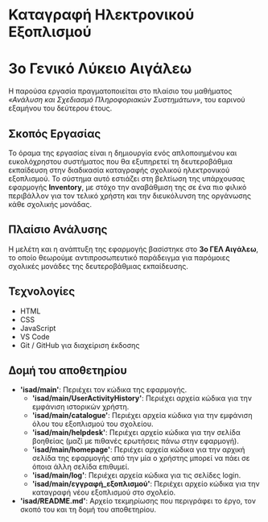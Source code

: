 # Καταγραφή Ηλεκτρονικού Εξοπλισμού
# 3ο Γενικό Λύκειο Αιγάλεω
Η παρούσα εργασία πραγματοποιείται στο πλαίσιο του μαθήματος *«Ανάλυση και Σχεδιασμό Πληροφοριακών Συστημάτων»*, του εαρινού εξαμήνου του δεύτερου έτους.

## Σκοπός Εργασίας
Το όραμα της εργασίας είναι η δημιουργία ενός απλοποιημένου και ευκολόχρηστου συστήματος που θα εξυπηρετεί τη δευτεροβάθμια εκπαίδευση στην διαδικασία καταγραφής σχολικού ηλεκτρονικού εξοπλισμού. Το σύστημα αυτό εστιάζει στη βελτίωση της υπάρχουσας εφαρμογής **Inventory**, με στόχο την αναβάθμιση της σε ένα πιο φιλικό περιβάλλον για τον τελικό χρήστη και την διευκόλυνση της οργάνωσης κάθε σχολικής μονάδας.

## Πλαίσιο Ανάλυσης
Η μελέτη και η ανάπτυξη της εφαρμογής βασίστηκε στο **3ο ΓΕΛ Αιγάλεω**, το οποίο θεωρούμε αντιπροσωπευτικό παράδειγμα για παρόμοιες σχολικές μονάδες της δευτεροβάθμιας εκπαίδευσης.

## Τεχνολογίες
- HTML
- CSS
- JavaScript
- VS Code
- Git / GitHub για διαχείριση έκδοσης

## Δομή του αποθετηρίου
- **'isad/main'**: Περιέχει τον κώδικα της εφαρμογής.
  - **'isad/main/UserActivityHistory'**: Περιέχει αρχεία κώδικα για την εμφάνιση ιστορικών χρήστη.
  - **'isad/main/catalogue'**: Περιέχει αρχεία κώδικα για την εμφάνιση όλου του εξοπλισμού του σχολείου.
  - **'isad/main/helpdesk'**: Περιέχει αρχείο κώδικα για την σελίδα βοηθείας (μαζί με πιθανές ερωτήσεις πάνω στην εφαρμογή).
  - **'isad/main/homepage'**: Περιέχει αρχεία κώδικα για την αρχική σελίδα της εφαρμογής από την μία ο χρήστης μπορεί να πάει σε όποια άλλη σελίδα επιθυμεί.
  - **'isad/main/log'**: Περιέχει αρχεία κώδικα για τις σελίδες login. 
  - **'isad/main/εγγραφή_εξοπλισμού'**: Περιέχει αρχείο κώδικα για την καταγραφή νέου εξοπλισμού στο σχολείο.
- **'isad/README.md'**: Αρχείο τεκμηρίωσης που περιγράφει το έργο, τον σκοπό του και τη δομή του αποθετηρίου.
